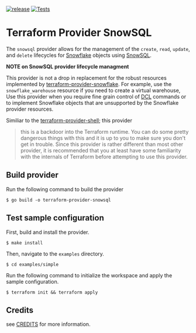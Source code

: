 [![release](https://github.com/aidanmelen/terraform-provider-snowsql/actions/workflows/release.yml/badge.svg)](https://github.com/aidanmelen/terraform-provider-snowsql/actions/workflows/release.yml)
[![Tests](https://github.com/aidanmelen/terraform-provider-snowsql/actions/workflows/test.yml/badge.svg)](https://github.com/aidanmelen/terraform-provider-snowsql/actions/workflows/test.yml)

# Terraform Provider SnowSQL

The `snowsql` provider allows for the management of the `create`, `read`, `update`, and `delete` lifecycles for [Snowflake](https://www.snowflake.com) objects using [SnowSQL](https://docs.snowflake.com/en/user-guide/snowsql.html).

**NOTE on SnowSQL provider lifecycle managment** 

This provider is not a drop in replacement 
for the robust resources implemented by [terraform-provider-snowflake](https://registry.terraform.io/providers/Snowflake-Labs/snowflake/latest/docs). 
For example, use the `snowflake_warehouse` resource if you need to create a virtual warehouse,
Use this provider when you require fine grain control of [DCL](https://www.geeksforgeeks.org/sql-ddl-dql-dml-dcl-tcl-commands/) 
commands or to implement Snowflake objects that are unsupported by the Snowflake provider resources.

Similiar to the [terraform-provider-shell](https://registry.terraform.io/providers/scottwinkler/shell/latest/docs); this provider

> this is a backdoor into the Terraform runtime. You can do some pretty dangerous things with this and it is up to you to make sure you don't get in trouble.
> Since this provider is rather different than most other provider, it is recommended that you at least have some familiarity with the internals of Terraform before attempting to use this provider.

## Build provider

Run the following command to build the provider

```shell
$ go build -o terraform-provider-snowsql
```

## Test sample configuration

First, build and install the provider.

```shell
$ make install
```

Then, navigate to the `examples` directory.

```shell
$ cd examples/simple
```

Run the following command to initialize the workspace and apply the sample configuration.

```shell
$ terraform init && terraform apply
```

## Credits

see [CREDITS](CREDITS) for more information.
